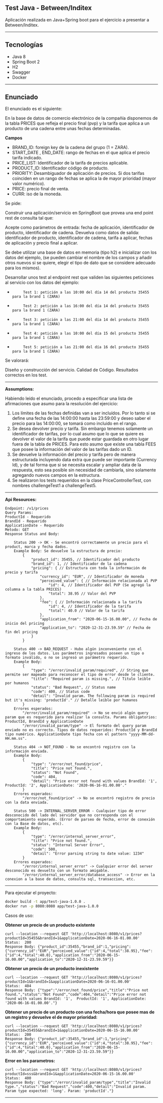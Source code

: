 ## Test Java - Between/Inditex

Aplicación realizada en Java+Spring boot para el ejercicio a presentar a Between/Inditex.

---
## Tecnologías

- Java 8
- Spring Boot 2
- H2
- Swagger
- Docker
---
## Enunciado

El enunciado es el siguiente: 

En la base de datos de comercio electrónico de la compañía disponemos de la tabla PRICES que refleja el precio final (pvp) y la tarifa que aplica a un producto de una cadena entre unas fechas determinadas.

**Campos**
- BRAND_ID: foreign key de la cadena del grupo (1 = ZARA).
- START_DATE , END_DATE: rango de fechas en el que aplica el precio tarifa indicado.
- PRICE_LIST: Identificador de la tarifa de precios aplicable.
- PRODUCT_ID: Identificador código de producto.
- PRIORITY: Desambiguador de aplicación de precios. Si dos tarifas coinciden en un rango de fechas se aplica la de mayor prioridad (mayor valor numérico).
- PRICE: precio final de venta.
- CURR: iso de la moneda.

Se pide:

Construir una aplicación/servicio en SpringBoot que provea una end point rest de consulta  tal que:

Acepte como parámetros de entrada: fecha de aplicación, identificador de producto, identificador de cadena.
Devuelva como datos de salida: identificador de producto, identificador de cadena, tarifa a aplicar, fechas de aplicación y precio final a aplicar.

Se debe utilizar una base de datos en memoria (tipo h2) e inicializar con los datos del ejemplo, (se pueden cambiar el nombre de los campos y añadir otros nuevos si se quiere, elegir el tipo de dato que se considere adecuado para los mismos).

Desarrollar unos test al endpoint rest que  validen las siguientes peticiones al servicio con los datos del ejemplo:

-          Test 1: petición a las 10:00 del día 14 del producto 35455   para la brand 1 (ZARA)
-          Test 2: petición a las 16:00 del día 14 del producto 35455   para la brand 1 (ZARA)
-          Test 3: petición a las 21:00 del día 14 del producto 35455   para la brand 1 (ZARA)
-          Test 4: petición a las 10:00 del día 15 del producto 35455   para la brand 1 (ZARA)
-          Test 5: petición a las 21:00 del día 16 del producto 35455   para la brand 1 (ZARA)


Se valorará:

Diseño y construcción del servicio.
Calidad de Código.
Resultados correctos en los test.

---

**Assumptions:**

Habiendo leído el enunciado, procedo a especificar una lista de afirmaciones que asumo para la resolución del ejercicio:

1) Los límites de las fechas definidas van a ser incluídos. Por lo tanto si se define una fecha de las 14:00:00 hasta las 23:59:00 y deseo saber el precio para las 14:00:00, se tomará como incluido en el rango.
2) Se desea devolver precio y tarifa. Sin embargo tenemos solamente un identificador de tarifas, por lo cual asumo que lo que se quiere es devolver el valor de la tarifa que puede estar guardada en otro lugar fuera de la tabla de PRICES. Para esto asumo que existe una tabla FEES que posee la información del valor de las tarifas dado un ID.
3) Se devuelve la información del precio y tarifa pero de manera estructurada incluyendo data extra que puede ser importante (Currency Id), y de tal forma que si se necesita escalar y ampliar data de la respuesta, esto sea posible sin necesidad de cambiarla, sino solamente agregando nuevos campos en la estructura.
4) Se realizaron los tests requeridos en la clase PriceControllerTest, con nombres challengeTest1 a challengeTest5.

---

**Api Resources:**

    Endpoint: /v1/prices
    Query Params: 
    ProductId - Requerido
    BrandId - Requerido
    ApplicationDate - Requerido
    Metodo: GET
    Response Status and Body:

        Status 200 -> OK - Se encontró correctamente un precio para el product, marca y fecha dados.
        Example Body: Se devuelve la estructura de precio:
            {
                "product_id": 35455, // Identificador del producto
                "brand_id": 1, // Identificador de la cadena
                "pricing": { // Estructura con toda la información de precio y tarifa
                    "currency_id": "EUR", // Identificador de moneda
                    "perceived_value": { // Información relacionada al PVP
                        "id": 4, // Identificador del PVP (Se agregó la columna a la tabla PRICES)
                        "total": 38.95 // Valor del PVP 
                    },
                    "fee": { // Información relacionada a la tarifa
                        "id": 4, // Identificador de la tarifa
                        "total": 40.0 // Valor de la tarifa
                    },
                    "application_from": "2020-06-15-16.00.00", // Fecha de inicio del pricing
                    "application_to": "2020-12-31-23.59.59" // Fecha de fin del pricing
                }
            }
        
        Status 400 -> BAD_REQUEST - Hubo algún inconveniente con el ingreso de los datos. Los parámetros ingresados poseen un tipo o formato inválido, o no se ingresó un parámetro requerido.
        Example Body: 
            {
                "type": "/error/invalid_param/required", // String que permite ser mapeado para reconocer el tipo de error desde le cliente.
                "title": "Required param is missing.", // Titulo leible por humanos
                "status": "Bad Request", // Status name
                "code": 400, // Status code
                "detail": "Invalid param. The following param is required but it's missing: 'productId'." // Detalle leible por humanos
            }
        Errores esperados:
            "/error/invalid_param/required" -> No se envió algún query param que es requerido para realizar la consulta. Params obligatorios: ProductId, BrandId y ApplicationDate
            "/error/invalid_param/type" -> El formato del query param enviado no es correcto. Tipos de datos requeridos: ProductId y BrandId tipo numérico. ApplicationDate tipo fecha con el pattern "yyyy-MM-dd-HH.mm.ss".
        
        Status 404 -> NOT_FOUND - No se encontró registro con la información enviada.
        Example Body:
            {
                "type": "/error/not_found/price",
                "title": "Price not found.",
                "status": "Not Found",
                "code": 404,
                "detail": "Price error not found with values BrandId: '1',  ProductId: '2', ApplicationDate: '2020-06-16-01.00.00'."
            }
        Errores esperados:
            "/error/not_found/price" -> No se encontró registro de precio con la data enviada.
        
        Status 500 -> INTERNAL_SERVER_ERROR - Cualquier tipo de error desconocido del lado del servidor que no corresponda con el comportamiento esperado. (Error de parseo de fecha, error de conexión con la Base de datos, etc).
        Example Body:
            {
                "type": "/error/internal_server_error",
                "title": "Price not found.",
                "status": "Internal Server Error",
                "code": 500,
                "detail": "Error parsing string to date value: 1234"
            }
        Errores esperados:
            "/error/internal_server_error" -> Cualquier error del server desconocido es devuelto con un formato amigable.
            "/error/internal_server_error/database_access" -> Error en la conexion a la base de datos, consulta sql, transaccion, etc.

---

Para ejecutar el proyecto:

```sh
docker build -t app/test-java-1.0.0 .
docker run -p 8080:8080 app/test-java-1.0.0
```

Casos de uso:

**Obtener un precio de un producto existente**

    curl --location --request GET 'http://localhost:8080/v1/prices?productId=35455&brandId=1&applicationDate=2020-06-16-01.00.00'
    Status:  200
    Response Body: {"product_id":35455,"brand_id":1,"pricing":{"currency_id":"EUR","perceived_value":{"id":4,"total":38.95},"fee":{"id":4,"total":40.0},"application_from":"2020-06-15-16.00.00","application_to":"2020-12-31-23.59.59"}}

**Obtener un precio de un producto inexistente**

    curl --location --request GET 'http://localhost:8080/v1/prices?productId=1&brandId=1&applicationDate=2020-06-16-01.00.00'
    Status:  404
    Response Body: {"type":"/error/not_found/price","title":"Price not found.","status":"Not Found","code":404,"detail":"Price error not found with values BrandId: '1',  ProductId: '1', ApplicationDate: '2020-06-16-01.00.00'."}


**Obtener un precio de un producto con una fecha/hora que posee mas de un registro y devuelve el de mayor prioridad:**

    curl --location --request GET 'http://localhost:8080/v1/prices?productId=35455&brandId=1&applicationDate=2020-06-15-16.00.00'
    Status:  200
    Response Body: {"product_id":35455,"brand_id":1,"pricing":{"currency_id":"EUR","perceived_value":{"id":4,"total":38.95},"fee":{"id":4,"total":40.0},"application_from":"2020-06-15-16.00.00","application_to":"2020-12-31-23.59.59"}}

**Error en los parametros:**

    curl --location --request GET 'http://localhost:8080/v1/prices?productId=sss&brandId=1&applicationDate=2020-06-15-16.00.00'
    Status:  400
    Response Body: {"type":"/error/invalid_param/type","title":"Invalid type.","status":"Bad Request","code":400,"detail":"Invalid param. Param type expected: 'long'. Param: 'productId'."}

---